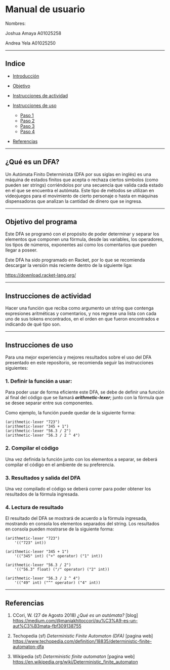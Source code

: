 # Manual de usuario

Nombres:

Joshua Amaya A01025258

Andrea Yela A01025250

---
## Indice
- [Introducción](#¿Qué-es-un-DFA?)

- [Objetivo](Objetivo-del-programa)

- [Instrucciones de actividad](#Instrucciones-de-actividad])

- [Instrucciones de uso](#Instrucciones-de-uso)
    - [Paso 1](#1.-Definir-la-función-a-usar:)
    - [Paso 2](#2.-Compilar-el-código)
    - [Paso 3](#3.-Resultados-y-salida-del-DFA)
    - [Paso 4](#4.-Lectura-de-resultado)

- [Referencias](#Referencias)

---

## ¿Qué es un DFA?

Un Autómata Finito Determinista (DFA por sus siglas en inglés) es una máquina de estados finitos que acepta o rechaza ciertos simbolos (como pueden ser strings) corriéndolos por una secuencia que valida cada estado en el que se encuentra el autómata. Este tipo de métodos se utilizan en videojuegos para el movimiento de cierto personaje o hasta en máquinas dispensadoras que analizan la cantidad de dinero que se ingresa. 

---
## Objetivo del programa

Este DFA se programó con el propósito de poder determinar y separar los elementos que componen una fórmula, desde las variables, los operadores, los tipos de números, exponentes así como los comentarios que pueden llegar a poseer.

Este DFA ha sido programado en Racket, por lo que se recomienda descargar la versión más reciente dentro de la siguiente liga:

https://download.racket-lang.org/

---
## Instrucciones de actividad

Hacer una función que reciba como argumento un string que contenga expresiones aritméticas y comentarios, y nos regrese una lista con cada uno de sus tokens encontrados, en el orden en que fueron encontrados e indicando de qué tipo son.

---

## Instrucciones de uso

Para una mejor experiencia y mejores resultados sobre el uso del DFA presentado en este repositorio, se recomienda seguir las instrucciones siguientes:

### 1. Definir la función a usar:

Para poder usar de forma eficiente este DFA, se debe de definir una función al final del código que se llamará **_arithmetic-lexer_**; junto con la fórmula que se desee separar entre sus componentes.

Como ejemplo, la función puede quedar de la siguiente forma:

```
(arithmetic-lexer "723")
(arithmetic-lexer "345 + 1")
(arithmetic-lexer "56.3 / 2")
(arithmetic-lexer "56.3 / 2 ^ 4")
```

### 2. Compilar el código

Una vez definida la función junto con los elementos a separar, se deberá compilar el código en el ambiente de su preferencia.

### 3. Resultados y salida del DFA

Una vez compilado el código se deberá correr para poder obtener los resultados de la fórmula ingresada.

### 4. Lectura de resultado

El resultado del DFA se mostrará de acuerdo a la fórmula ingresada, mostrando en consola los elementos separados del string. Los resultados en consola pueden mostrarse de la siguiente forma:

```
(arithmetic-lexer "723")
    '(("723" int))

(arithmetic-lexer "345 + 1")
    '(("345" int) ("+" operator) ("1" int))

(arithmetic-lexer "56.3 / 2")
    '(("56.3" float) ("/" operator) ("2" int))

(arithmetic-lexer "56.3 / 2 ^ 4")
    '(("49" int) ("^" operator) ("4" int))
```


---
## Referencias
1. CCori, W. (27 de Agosto 2018) _¿Qué es un autómata?_ [blog] https://medium.com/@maniakhitoccori/qu%C3%A9-es-un-aut%C3%B3mata-fbf309138755

2. Techopedia (sf) _Deterministic Finite Automaton (DFA)_ [pagina web] https://www.techopedia.com/definition/18835/deterministic-finite-automaton-dfa

3. Wikipedia (sf) _Deterministic finite automaton_ [pagina web] https://en.wikipedia.org/wiki/Deterministic_finite_automaton
